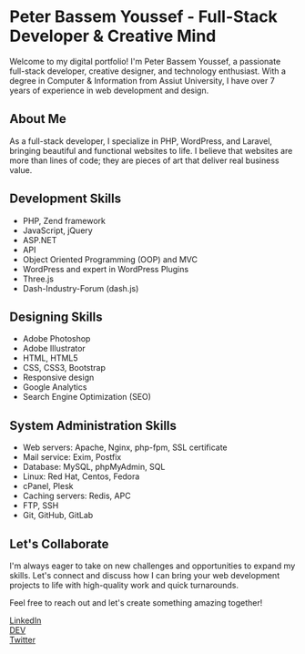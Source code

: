 # Peter Bassem Youssef - Full-Stack Developer & Creative Mind

Welcome to my digital portfolio! I'm Peter Bassem Youssef, a passionate full-stack developer, creative designer, and technology enthusiast. With a degree in Computer & Information from Assiut University, I have over 7 years of experience in web development and design.

## About Me

As a full-stack developer, I specialize in PHP, WordPress, and Laravel, bringing beautiful and functional websites to life. I believe that websites are more than lines of code; they are pieces of art that deliver real business value.

## Development Skills

- PHP, Zend framework
- JavaScript, jQuery
- ASP.NET
- API
- Object Oriented Programming (OOP) and MVC
- WordPress and expert in WordPress Plugins
- Three.js
- Dash-Industry-Forum (dash.js)

## Designing Skills

- Adobe Photoshop
- Adobe Illustrator
- HTML, HTML5
- CSS, CSS3, Bootstrap
- Responsive design
- Google Analytics
- Search Engine Optimization (SEO)

## System Administration Skills

- Web servers: Apache, Nginx, php-fpm, SSL certificate
- Mail service: Exim, Postfix
- Database: MySQL, phpMyAdmin, SQL
- Linux: Red Hat, Centos, Fedora
- cPanel, Plesk
- Caching servers: Redis, APC
- FTP, SSH
- Git, GitHub, GitLab

## Let's Collaborate

I'm always eager to take on new challenges and opportunities to expand my skills. Let's connect and discuss how I can bring your web development projects to life with high-quality work and quick turnarounds.

Feel free to reach out and let's create something amazing together!

[LinkedIn](https://www.linkedin.com/in/peterkostandy)  
[DEV](https://dev.to/peterbassemkostandy)  
[Twitter](https://twitter.com/petobarkar)  

